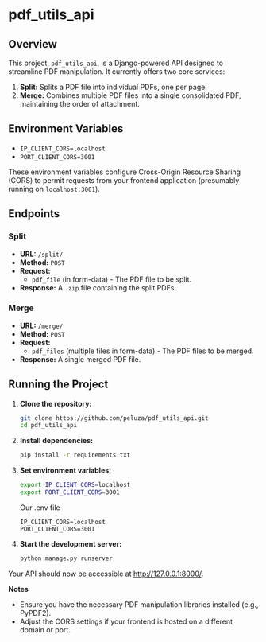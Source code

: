 # pdf_utils_api

## Overview

This project, `pdf_utils_api`, is a Django-powered API designed to streamline PDF manipulation. It currently offers two core services:

1. **Split:** Splits a PDF file into individual PDFs, one per page.
2. **Merge:** Combines multiple PDF files into a single consolidated PDF, maintaining the order of attachment.

## Environment Variables

* `IP_CLIENT_CORS=localhost`
* `PORT_CLIENT_CORS=3001`

These environment variables configure Cross-Origin Resource Sharing (CORS) to permit requests from your frontend application (presumably running on `localhost:3001`).

## Endpoints

### Split

* **URL:** `/split/`
* **Method:** `POST`
* **Request:** 
    * `pdf_file` (in form-data) - The PDF file to be split.
* **Response:** A `.zip` file containing the split PDFs.

### Merge

* **URL:** `/merge/`
* **Method:** `POST`
* **Request:** 
    * `pdf_files` (multiple files in form-data) - The PDF files to be merged.
* **Response:** A single merged PDF file.

## Running the Project

1. **Clone the repository:**

   ```bash
   git clone https://github.com/peluza/pdf_utils_api.git
   cd pdf_utils_api
   ```
2. **Install dependencies:**
   ```bash
   pip install -r requirements.txt
   ```
3. **Set environment variables:**
    ```bash
    export IP_CLIENT_CORS=localhost
    export PORT_CLIENT_CORS=3001
    ```
    Our .env file
    ```env
    IP_CLIENT_CORS=localhost
    PORT_CLIENT_CORS=3001
    ```
4. **Start the development server:** 
    ```bash
    python manage.py runserver
    ```

Your API should now be accessible at http://127.0.0.1:8000/.

**Notes**
- Ensure you have the necessary PDF manipulation libraries installed (e.g., PyPDF2).
- Adjust the CORS settings if your frontend is hosted on a different domain or port.